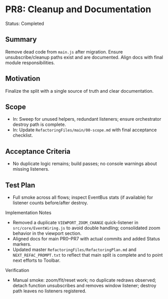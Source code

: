 # PR8: Cleanup and Documentation

Status: Completed

## Summary
Remove dead code from `main.js` after migration. Ensure unsubscribe/cleanup paths exist and are documented. Align docs with final module responsibilities.

## Motivation
Finalize the split with a single source of truth and clear documentation.

## Scope
- In: Sweep for unused helpers, redundant listeners; ensure orchestrator destroy path is complete.
- In: Update `RefactoringFiles/main/00-scope.md` with final acceptance checklist.

## Acceptance Criteria
- No duplicate logic remains; build passes; no console warnings about missing listeners.

## Test Plan
- Full smoke across all flows; inspect EventBus stats (if available) for listener counts before/after destroy.

Implementation Notes
- Removed a duplicate `VIEWPORT_ZOOM_CHANGE` quick-listener in `src/core/EventWiring.js` to avoid double handling; consolidated zoom behavior in the viewport section.
- Aligned docs for main PR0–PR7 with actual commits and added Status markers.
- Updated master `RefactoringFiles/RefactoringPlan.md` and `NEXT_REFAC_PROMPT.txt` to reflect that main split is complete and to point next efforts to Toolbar.

Verification
- Manual smoke: zoom/fit/reset work; no duplicate redraws observed; detach function unsubscribes and removes window listener; destroy path leaves no listeners registered.
